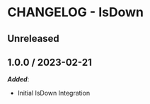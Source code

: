 # CHANGELOG - IsDown

## Unreleased

## 1.0.0 / 2023-02-21

***Added***:

* Initial IsDown Integration


